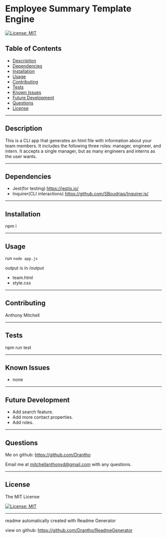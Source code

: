 # Employee Summary Template Engine 

  [![License: MIT](https://img.shields.io/badge/License-MIT-yellow.svg)](https://opensource.org/licenses/MIT)

  ## Table of Contents
  - [Description](#description)
  - [Dependencies](#dependencies)
  - [Installation](#installation)
  - [Usage](#usage)
  - [Contributing](#contributing)
  - [Tests](#tests)
  - [Known Issues](#known-issues)
  - [Future Development](#future-development)
  - [Questions](#questions)
  - [License](#license)

  ------------------------------------------------------------------------------
  ## Description

  This is a CLI app that generates an html file with information about your team members. It includes the following three roles: manager, engineer, and intern. It accepts a single manager, but as many engineers and interns as the user wants.
  
  -------------------------------------------------------------------------------
  ## Dependencies

  - Jest(for testing) https://jestjs.io/
  - Inquirer(CLI interactions) https://github.com/SBoudrias/Inquirer.js/

  -------------------------------------------------------------------------------
  ## Installation 

  npm i

  -------------------------------------------------------------------------------
  ## Usage 
  
  run `node app.js`

  output is in /output
  - team.html
  - style.css

  -------------------------------------------------------------------------------
  ## Contributing 

  Anthony Mitchell

  -------------------------------------------------------------------------------
  ## Tests 

  npm run test 

  -------------------------------------------------------------------------------
  ## Known Issues 

  - none 

  -------------------------------------------------------------------------------
  ## Future Development 

  - Add search feature. 
  - Add more contact properties. 
  - Add roles. 

  -------------------------------------------------------------------------------
  ## Questions
  Me on github: https://github.com/Drantho 

  Email me at mitchellanthonyd@gmail.com with any questions. 

  -------------------------------------------------------------------------------
  ## License 
 
The MIT License 

[![License: MIT](https://img.shields.io/badge/License-MIT-yellow.svg)](https://opensource.org/licenses/MIT) 

  
  ------------------------------------------------------------------------------

   readme automatically created with Readme Generator 

   view on github: https://github.com/Drantho/ReadmeGenerator
